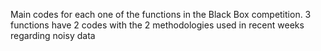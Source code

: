 Main codes for each one of the functions in the Black Box competition. 
3 functions have 2 codes with the 2 methodologies used in recent weeks regarding noisy data
